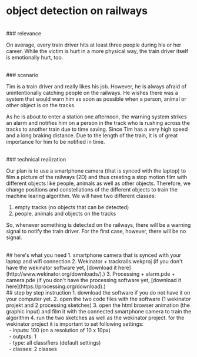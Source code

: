 # object detection on railways
<br />
### relevance

On average, every train driver hits at least three people during his or her career. While the victim is hurt in a more physical way, the train driver itself is emotionally hurt, too.

<br />
### scenario

Tim is a train driver and really likes his job. However, he is always afraid of unintentionally catching people on the railways.  He wishes there was a system that would warn him as soon as possible when a person, animal or other object is on the tracks.

As he is about to enter a station one afternoon, the warning system strikes an alarm and notifies him on a person in the track who is rushing across the tracks to another train due to time saving. Since Tim has a very high speed and a long braking distance. Due to the length of the train, it is of great importance for him to be notified in time.

<br />
### technical realization

Our plan is to use a smartphone camera (that is synced with the laptop) to film a picture of the railways (2D) and thus creating a stop motion film with different objects like people, animals as well as other objects. Therefore, we change positions and constellations of the different objects to train the machine learing algorithm. 
We will have two different classes:
1. empty tracks (no objects that can be detected)
2. people, animals and objects on the tracks

So, whenever something is detected on the railways, there will be a warning signal to notify the train driver. For the first case, however, there will be no signal.

<br />
## here's what you need
1. smartphone camera that is synced with your laptop and wifi connection
2. Wekinator + trackrails.wekproj (if you don't have the wekinator software yet,  [download it here](http://www.wekinator.org/downloads/).)
3. Processing + alarm.pde + camera.pde (if you don't have the processing software yet, [download it here](https://processing.org/download).)

<br />
## step by step instruction
1. download the software if you do not have it on your computer yet.
2. open the two code files with the software (1 wekinator projekt and 2 processing sketches)
3. open the html browser animation (the graphic input) and film it with the connected smartphone camera to train the algorithm
4. run the two sketches as well as the wekinator project. 
for the wekinator project it is important to set following settings:
<br />
&nbsp; - inputs: 100 (on a resolution of 10 x 10px)
<br />
&nbsp; - outputs: 1
<br />
&nbsp; - type: all classifiers (default settings)
<br />
&nbsp; - classes: 2 classes
<br />
